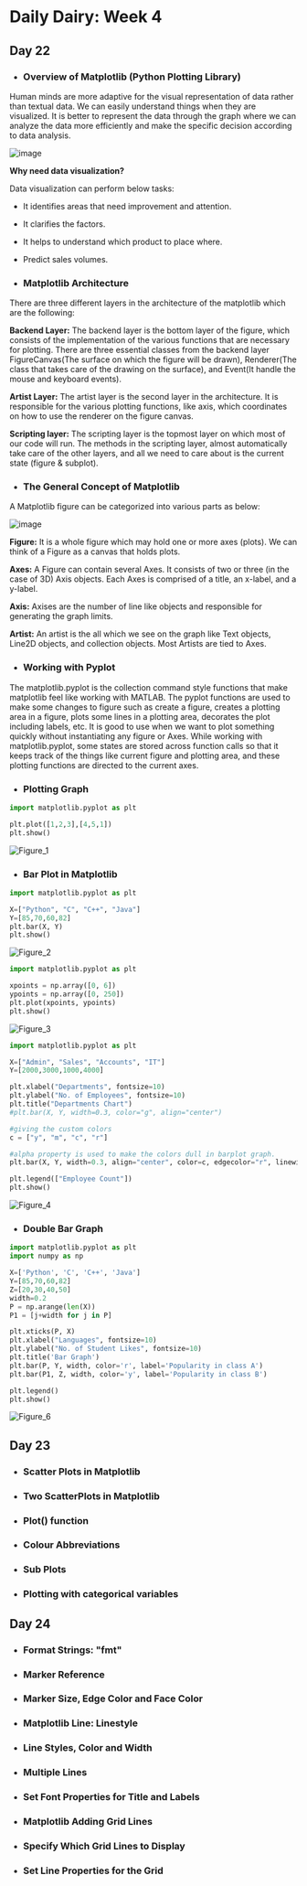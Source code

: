 # Daily Dairy: Week 4

## Day 22

- ### Overview of Matplotlib (Python Plotting Library)

Human minds are more adaptive for the visual representation of data rather than textual data. We
can easily understand things when they are visualized. It is better to represent the data through the
graph where we can analyze the data more efficiently and make the specific decision according to
data analysis.

![image](https://github.com/Diya050/TR-102-Daily-Diary/assets/124448340/5ffe88b5-c9dd-4f7e-8a25-5f5a61815016)

  **Why need data visualization?**
  
  Data visualization can perform below tasks:
  - It identifies areas that need improvement and attention.
  - It clarifies the factors.
  - It helps to understand which product to place where.
  - Predict sales volumes.

- ### Matplotlib Architecture

There are three different layers in the architecture of the matplotlib which are the following:

**Backend Layer:** The backend layer is the bottom layer of the figure, which consists of the implementation of the
various functions that are necessary for plotting. There are three essential classes from the backend
layer FigureCanvas(The surface on which the figure will be drawn), Renderer(The class that takes care
of the drawing on the surface), and Event(It handle the mouse and keyboard events).

**Artist Layer:** The artist layer is the second layer in the architecture. It is responsible for the various plotting
functions, like axis, which coordinates on how to use the renderer on the figure canvas.

**Scripting layer:** The scripting layer is the topmost layer on which most of our code will run. The methods in the
scripting layer, almost automatically take care of the other layers, and all we need to care about is the
current state (figure & subplot).

- ### The General Concept of Matplotlib

A Matplotlib figure can be categorized into various parts as below:

![image](https://github.com/Diya050/TR-102-Daily-Diary/assets/124448340/83c8db61-44ae-4e42-85ce-1bdbf67c3930)

**Figure:** It is a whole figure which may hold one or more axes (plots). We can think of a Figure as a
canvas that holds plots.

**Axes:** A Figure can contain several Axes. It consists of two or three (in the case of 3D) Axis objects.
Each Axes is comprised of a title, an x-label, and a y-label.

**Axis:** Axises are the number of line like objects and responsible for generating the graph limits.

**Artist:** An artist is the all which we see on the graph like Text objects, Line2D objects, and collection
objects. Most Artists are tied to Axes.

- ### Working with Pyplot

The matplotlib.pyplot is the collection command style functions that make matplotlib feel like
working with MATLAB. The pyplot functions are used to make some changes to figure such as create
a figure, creates a plotting area in a figure, plots some lines in a plotting area, decorates the plot
including labels, etc.
It is good to use when we want to plot something quickly without instantiating any figure or Axes.
While working with matplotlib.pyplot, some states are stored across function calls so that it keeps
track of the things like current figure and plotting area, and these plotting functions are directed to
the current axes.

- ### Plotting Graph

```python
import matplotlib.pyplot as plt

plt.plot([1,2,3],[4,5,1])
plt.show()
```
![Figure_1](https://github.com/Diya050/TR-102-Daily-Diary/assets/124448340/300f3c1f-b5c4-4ea4-b501-b5ef53c065f1)

- ### Bar Plot in Matplotlib

```python
import matplotlib.pyplot as plt

X=["Python", "C", "C++", "Java"]
Y=[85,70,60,82]
plt.bar(X, Y)
plt.show()
```
![Figure_2](https://github.com/user-attachments/assets/b69899a6-0e39-4a23-acf0-a69be6a1783b)

```python
import matplotlib.pyplot as plt

xpoints = np.array([0, 6])
ypoints = np.array([0, 250])
plt.plot(xpoints, ypoints)
plt.show()
```
![Figure_3](https://github.com/user-attachments/assets/519b978f-304c-4748-ad71-e98dcdbf9f27)

```python
import matplotlib.pyplot as plt

X=["Admin", "Sales", "Accounts", "IT"]
Y=[2000,3000,1000,4000]

plt.xlabel("Departments", fontsize=10)
plt.ylabel("No. of Employees", fontsize=10)
plt.title("Departments Chart")
#plt.bar(X, Y, width=0.3, color="g", align="center")

#giving the custom colors
c = ["y", "m", "c", "r"]

#alpha property is used to make the colors dull in barplot graph.
plt.bar(X, Y, width=0.3, align="center", color=c, edgecolor="r", linewidth=2, linestyle="--", alpha=0.6)

plt.legend(["Employee Count"])
plt.show()
```
![Figure_4](https://github.com/user-attachments/assets/920ba07d-65fd-4964-aefb-af20a2d47b0c)

- ### Double Bar Graph

```python
import matplotlib.pyplot as plt
import numpy as np

X=['Python', 'C', 'C++', 'Java']
Y=[85,70,60,82]
Z=[20,30,40,50]
width=0.2
P = np.arange(len(X))
P1 = [j+width for j in P]

plt.xticks(P, X)
plt.xlabel("Languages", fontsize=10)
plt.ylabel("No. of Student Likes", fontsize=10)
plt.title('Bar Graph')
plt.bar(P, Y, width, color='r', label='Popularity in class A')
plt.bar(P1, Z, width, color='y', label='Popularity in class B')

plt.legend()
plt.show()
```
![Figure_6](https://github.com/user-attachments/assets/3daa8b65-098a-46a5-aa6e-b75e69f3ddb6)

## Day 23

- ### Scatter Plots in Matplotlib
- ### Two ScatterPlots in Matplotlib
- ### Plot() function
- ### Colour Abbreviations
- ### Sub Plots
- ### Plotting with categorical variables

## Day 24

- ### Format Strings: "fmt"
- ### Marker Reference
- ### Marker Size, Edge Color and Face Color
- ### Matplotlib Line: Linestyle
- ### Line Styles, Color and Width
- ### Multiple Lines
- ### Set Font Properties for Title and Labels
- ### Matplotlib Adding Grid Lines
- ### Specify Which Grid Lines to Display
- ### Set Line Properties for the Grid
